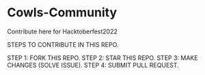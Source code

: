 # Cowls-Community
Contribute here for Hacktoberfest2022

STEPS TO CONTRIBUTE IN THIS REPO.

STEP 1: FORK THIS REPO.
STEP 2: STAR THIS REPO.
STEP 3: MAKE CHANGES (SOLVE ISSUE).
STEP 4: SUBMIT PULL REQUEST.
